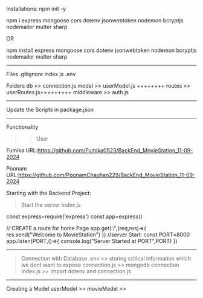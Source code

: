 Installations:
npm init -y

npm i express mongoose cors dotenv jsonwebtoken nodemon bcryptjs nodemailer multer sharp

OR

npm install express mongoose cors dotenv jsonwebtoken nodemon bcryptjs nodemailer multer sharp
_____________
Files
.gitignore
index.js
.env

Folders 
db          >> connection.js
model       >> userModel.js ++++++++
routes      >> userRoutes.js+++++++++
middleware  >> auth.js
________________

Update the Scripts in package.json 
_____________________

Functionality
>> User 


Fumika 
URL:https://github.com/Fumika0523/BackEnd_MovieStation_11-09-2024

Poonam
URL:https://github.com/PoonamChauhan229/BackEnd_MovieStation_11-09-2024


Starting with the Backend Project:

>Start the server
>index.js

const express=require('express')
const app=express()

// CREATE  a route for home Page
app.get('/',(req,res)=>{
    res.send("Welcome to MovieStation")
})
//server Start:
const PORT=8000
app.listen(PORT,()=>{
    console.log("Server Started at PORT",PORT)
})
______________________________________________

>Connection with Database
>.env           >> storing critical information which we dont want to expose
>connection.js  >> mongodb connection
>index.js       >> import dotenv and connection.js

_______________________________________________
Creating a Model
userModel   >>
movieModel  >> 
